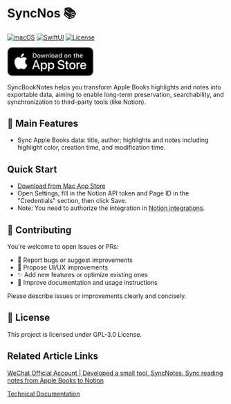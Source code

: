 # SyncNos 📚

[![macOS](https://img.shields.io/badge/macOS-13+-blue.svg)](https://developer.apple.com/macos/)
[![SwiftUI](https://img.shields.io/badge/SwiftUI-5.0-orange.svg)](https://developer.apple.com/documentation/swiftui/)
[![License](https://img.shields.io/badge/license-GPL3.0-green.svg)](LICENSE)

[<img src="../Resource/image.png" alt="Download on the Mac App Store" width="200">](https://apps.apple.com/app/syncnos/id6752426176)

SyncBookNotes helps you transform Apple Books highlights and notes into exportable data, aiming to enable long-term preservation, searchability, and synchronization to third-party tools (like Notion).

## 🚀 Main Features
- Sync Apple Books data: title, author; highlights and notes including highlight color, creation time, and modification time.

## Quick Start
- [Download from Mac App Store](https://apps.apple.com/app/syncnos/id6752426176)
- Open Settings, fill in the Notion API token and Page ID in the "Credentials" section, then click Save.
- Note: You need to authorize the integration in [Notion integrations](https://www.notion.so/profile/integrations).

## 🤝 Contributing

You're welcome to open Issues or PRs:
- 🐛 Report bugs or suggest improvements
- 🎨 Propose UI/UX improvements
- ✨ Add new features or optimize existing ones
- 📖 Improve documentation and usage instructions

Please describe issues or improvements clearly and concisely.

## 📄 License

This project is licensed under GPL-3.0 License.

## Related Article Links
[WeChat Official Account | Developed a small tool, SyncNotes. Sync reading notes from Apple Books to Notion](https://mp.weixin.qq.com/s/jeTko_mQbCe3DXUNpmjHHA)

[Technical Documentation](Resource)
